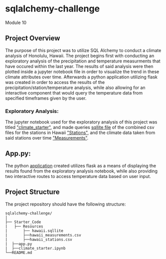 # sqlalchemy-challenge
Module 10

## Project Overview
The purpose of this project was to utilize SQL Alchemy to conduct a climate analysis of Honolulu, Hawaii. The project begins first with conducting an exploratory analysis of the precipitation and temperature measurments that have occured within the last year. The results of said analysis were then plotted inside a jupyter notebook file in order to visualize the trend in these climate attributes over time. Afterwards a python application utilizing flask was created in order to access the results of the precipitation/station/temperature analysis, while also allowing for an interactive component that would query the temperature data from specified timeframes given by the user.

### Exploratory Analysis:
The jupyter notebook used for the exploratory analysis of this project was titled ["climate_starter"](https://github.com/EdGonz44/sqlalchemy-challenge/blob/main/Starter_Code/climate_starter.ipynb), and made queries  [sqllite file](https://github.com/EdGonz44/sqlalchemy-challenge/blob/main/Starter_Code/Resources/hawaii.sqlite) of the combined csv files for the stations in Hawaii ["Stations"](https://github.com/EdGonz44/sqlalchemy-challenge/blob/main/Starter_Code/Resources/hawaii_stations.csv), and the climate data taken from said stations over time ["Measurements"](https://github.com/EdGonz44/sqlalchemy-challenge/blob/main/Starter_Code/Resources/hawaii_measurements.csv). 

## App.py:
The python [application](https://github.com/EdGonz44/sqlalchemy-challenge/blob/main/Starter_Code/app.py) created utilizes flask as a means of displaying the results found from the exploratory analysis notebook, while also providing two interactive routes to access temperature data based on user input.



## Project Structure
The project repository should have the following structure:

```plaintext
sqlalchemy-challenge/
│
├── Starter_Code
|   ├── Resources
|       ├── hawaii.sqllite
|       ├──hawaii_measurements.csv
|       ├──hawaii_stations.csv
|  ├──app.py
|  ├──climate_starter.ipynb
└──README.md

```
